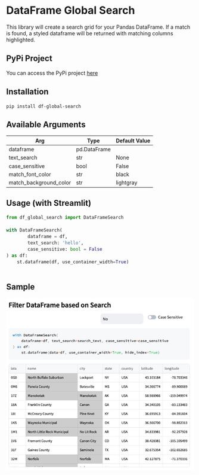 # DataFrame Global Search

This library will create a search grid for your Pandas DataFrame. If a match is found, a styled dataframe will be returned with matching columns highlighted. 

## PyPi Project
You can access the PyPi project [here](https://pypi.org/project/df-global-search/)
## Installation 
```shell
pip install df-global-search
```

## Available Arguments

|Arg|Type|Default Value|
|---|---|---|
|dataframe|pd.DataFrame||
|text_search| str| None|
|case_sensitive|bool|False|
|match_font_color|str|black|
|match_background_color|str|lightgray|

## Usage (with Streamlit)
``` python
from df_global_search import DataFrameSearch

with DataFrameSearch(
        dataframe = df,
        text_search: 'hello',
        case_sensitive: bool = False
) as df:
    st.dataframe(df, use_container_width=True)
    
```


## Sample

![sample](images/usage_screenshot.png "Sample")